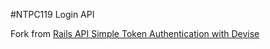 #NTPC119 Login API

Fork from [Rails API Simple Token Authentication with Devise](https://github.com/thoulike/rails-api-authentication-token-example)
